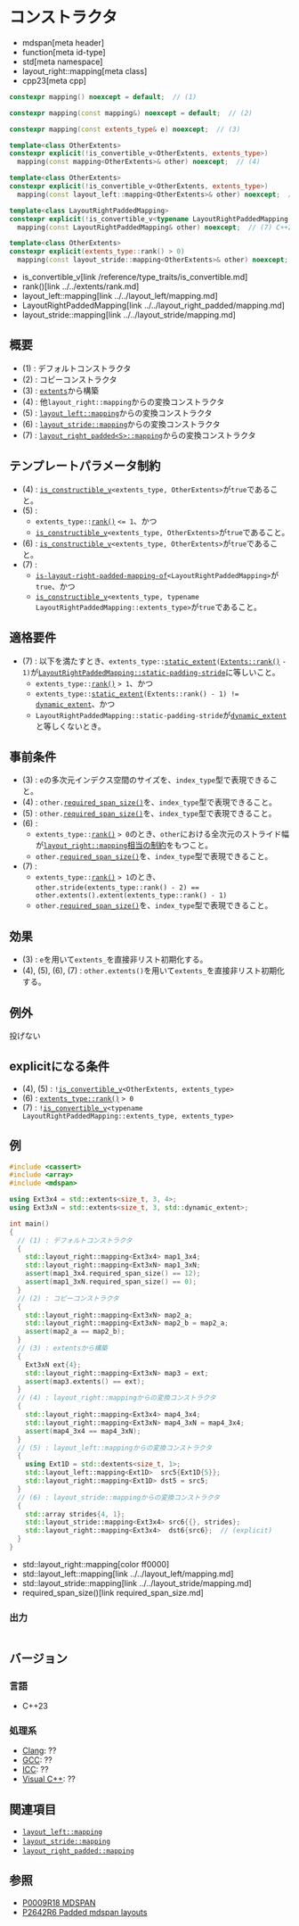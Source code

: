 # コンストラクタ
* mdspan[meta header]
* function[meta id-type]
* std[meta namespace]
* layout_right::mapping[meta class]
* cpp23[meta cpp]

```cpp
constexpr mapping() noexcept = default;  // (1)

constexpr mapping(const mapping&) noexcept = default;  // (2)

constexpr mapping(const extents_type& e) noexcept;  // (3)

template<class OtherExtents>
constexpr explicit(!is_convertible_v<OtherExtents, extents_type>)
  mapping(const mapping<OtherExtents>& other) noexcept;  // (4)

template<class OtherExtents>
constexpr explicit(!is_convertible_v<OtherExtents, extents_type>)
  mapping(const layout_left::mapping<OtherExtents>& other) noexcept;  // (5)

template<class LayoutRightPaddedMapping>
constexpr explicit(!is_convertible_v<typename LayoutRightPaddedMapping::extents_type, extents_type>)
  mapping(const LayoutRightPaddedMapping& other) noexcept;  // (7) C++26

template<class OtherExtents>
constexpr explicit(extents_type::rank() > 0)
  mapping(const layout_stride::mapping<OtherExtents>& other) noexcept;  // (6)
```
* is_convertible_v[link /reference/type_traits/is_convertible.md]
* rank()[link ../../extents/rank.md]
* layout_left::mapping[link ../../layout_left/mapping.md]
* LayoutRightPaddedMapping[link ../../layout_right_padded/mapping.md]
* layout_stride::mapping[link ../../layout_stride/mapping.md]

## 概要
- (1) : デフォルトコンストラクタ
- (2) : コピーコンストラクタ
- (3) : [`extents`](../../extents.md)から構築
- (4) : 他`layout_right::mapping`からの変換コンストラクタ
- (5) : [`layout_left::mapping`](../../layout_left/mapping.md)からの変換コンストラクタ
- (6) : [`layout_stride::mapping`](../../layout_stride/mapping.md)からの変換コンストラクタ
- (7) : [`layout_right_padded<S>::mapping`](../../layout_right_padded/mapping.md)からの変換コンストラクタ


## テンプレートパラメータ制約
- (4) : [`is_constructible_v`](/reference/type_traits/is_constructible.md)`<extents_type, OtherExtents>`が`true`であること。
- (5) :
    - `extents_type::`[`rank()`](../../extents/rank.md) `<= 1`、かつ
    - [`is_constructible_v`](/reference/type_traits/is_constructible.md)`<extents_type, OtherExtents>`が`true`であること。
- (6) : [`is_constructible_v`](/reference/type_traits/is_constructible.md)`<extents_type, OtherExtents>`が`true`であること。
- (7) :
    - [`is-layout-right-padded-mapping-of`](../../is-layout-right-padded-mapping-of.md)`<LayoutRightPaddedMapping>`が`true`、かつ
    - [`is_constructible_v`](/reference/type_traits/is_constructible.md)`<extents_type, typename LayoutRightPaddedMapping::extents_type>`が`true`であること。


## 適格要件
- (7) : 以下を満たすとき、`extents_type::`[`static_extent`](../../extents/static_extent.md)`(`[`Extents::rank()`](../../extents/rank.md) `- 1)`が[`LayoutRightPaddedMapping::static-padding-stride`](../../layout_right_padded/mapping.md)に等しいこと。
    - `extents_type::`[`rank()`](../../extents/rank.md) `> 1`、かつ
    - `extents_type::`[`static_extent`](../../extents/static_extent.md)`(Extents::rank() - 1) !=` [`dynamic_extent`](/reference/span/dynamic_extent.md)、かつ
    - `LayoutRightPaddedMapping::static-padding-stride`が[`dynamic_extent`](/reference/span/dynamic_extent.md)と等しくないとき。


## 事前条件
- (3) : `e`の多次元インデクス空間のサイズを、`index_type`型で表現できること。
- (4) : `other.`[`required_span_size()`](required_span_size.md)を、`index_type`型で表現できること。
- (5) : `other.`[`required_span_size()`](../../layout_left/mapping/required_span_size.md)を、`index_type`型で表現できること。
- (6) :
    - `extents_type::`[`rank()`](../../extents/rank.md) `> 0`のとき、`other`における全次元のストライド幅が[`layout_right::mapping`相当の制約](stride.md)をもつこと。
    - `other.`[`required_span_size()`](../../layout_stride/mapping/required_span_size.md)を、`index_type`型で表現できること。
- (7) :
    - `extents_type::`[`rank()`](../../extents/rank.md) `> 1`のとき、`other.stride(extents_type::rank() - 2) == other.extents().extent(extents_type::rank() - 1)`
    - `other.`[`required_span_size()`](../../layout_right_padded/mapping/required_span_size.md)を、`index_type`型で表現できること。


## 効果
- (3) : `e`を用いて`extents_`を直接非リスト初期化する。
- (4), (5), (6), (7) : `other.extents()`を用いて`extents_`を直接非リスト初期化する。


## 例外
投げない


## explicitになる条件
- (4), (5) : `!`[`is_convertible_v`](/reference/type_traits/is_convertible.md)`<OtherExtents, extents_type>`
- (6) : [`extents_type::rank()`](../../extents/rank.md) `> 0`
- (7) : `!`[`is_convertible_v`](/reference/type_traits/is_convertible.md)`<typename LayoutRightPaddedMapping::extents_type, extents_type>`


## 例
```cpp example
#include <cassert>
#include <array>
#include <mdspan>

using Ext3x4 = std::extents<size_t, 3, 4>;
using Ext3xN = std::extents<size_t, 3, std::dynamic_extent>;

int main()
{
  // (1) : デフォルトコンストラクタ
  {
    std::layout_right::mapping<Ext3x4> map1_3x4;
    std::layout_right::mapping<Ext3xN> map1_3xN;
    assert(map1_3x4.required_span_size() == 12);
    assert(map1_3xN.required_span_size() == 0);
  }
  // (2) : コピーコンストラクタ
  {
    std::layout_right::mapping<Ext3xN> map2_a;
    std::layout_right::mapping<Ext3xN> map2_b = map2_a;
    assert(map2_a == map2_b);
  }
  // (3) : extentsから構築
  {
    Ext3xN ext{4};
    std::layout_right::mapping<Ext3xN> map3 = ext;
    assert(map3.extents() == ext);
  }
  // (4) : layout_right::mappingからの変換コンストラクタ
  {
    std::layout_right::mapping<Ext3x4> map4_3x4;
    std::layout_right::mapping<Ext3xN> map4_3xN = map4_3x4;
    assert(map4_3x4 == map4_3xN);
  }
  // (5) : layout_left::mappingからの変換コンストラクタ
  {
    using Ext1D = std::dextents<size_t, 1>;
    std::layout_left::mapping<Ext1D>  src5{Ext1D{5}};
    std::layout_right::mapping<Ext1D> dst5 = src5;
  }
  // (6) : layout_stride::mappingからの変換コンストラクタ
  {
    std::array strides{4, 1};
    std::layout_stride::mapping<Ext3x4> src6{{}, strides};
    std::layout_right::mapping<Ext3x4>  dst6{src6};  // (explicit)
  }
}
```
* std::layout_right::mapping[color ff0000]
* std::layout_left::mapping[link ../../layout_left/mapping.md]
* std::layout_stride::mapping[link ../../layout_stride/mapping.md]
* required_span_size()[link required_span_size.md]

### 出力
```
```


## バージョン
### 言語
- C++23

### 処理系
- [Clang](/implementation.md#clang): ??
- [GCC](/implementation.md#gcc): ??
- [ICC](/implementation.md#icc): ??
- [Visual C++](/implementation.md#visual_cpp): ??


## 関連項目
- [`layout_left::mapping`](../../layout_left/mapping.md)
- [`layout_stride::mapping`](../../layout_stride/mapping.md)
- [`layout_right_padded::mapping`](../../layout_right_padded/mapping.md)


## 参照
- [P0009R18 MDSPAN](https://www.open-std.org/jtc1/sc22/wg21/docs/papers/2022/p0009r18.html)
- [P2642R6 Padded mdspan layouts](https://www.open-std.org/jtc1/sc22/wg21/docs/papers/2024/p2642r6.pdf)
